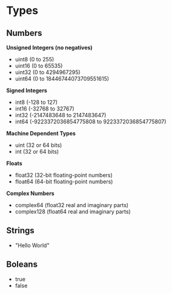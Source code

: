 # Types

## Numbers

**Unsigned Integers (no negatives)**

- uint8 (0 to 255)
- uint16 (0 to 65535)
- uint32 (0 to 4294967295)
- uint64 (0 to 18446744073709551615)

**Signed Integers**

- int8 (-128 to 127)
- int16 (-32768 to 32767)
- int32 (-2147483648 to 2147483647)
- int64 (-9223372036854775808 to 9223372036854775807)

**Machine Dependent Types**

- uint (32 or 64 bits)
- int (32 or 64 bits)

**Floats**

- float32 (32-bit floating-point numbers)
- float64 (64-bit floating-point numbers)

**Complex Numbers**

- complex64 (float32 real and imaginary parts)
- complex128 (float64 real and imaginary parts)

## Strings

- "Hello World"

## Boleans

- true
- false